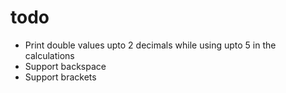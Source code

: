 # todo
- Print double values upto 2 decimals while using upto 5 in the calculations
- Support backspace
- Support brackets